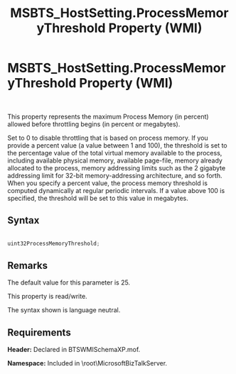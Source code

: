 ﻿---
title: MSBTS_HostSetting.ProcessMemoryThreshold Property (WMI)
TOCTitle: MSBTS_HostSetting.ProcessMemoryThreshold Property (WMI)
ms:assetid: 1e403eec-e59e-4603-84db-370c7ba8cb6b
ms:mtpsurl: https://msdn.microsoft.com/en-us/library/Aa559112(v=BTS.80)
ms:contentKeyID: 51526673
ms.date: 08/30/2017
mtps_version: v=BTS.80
---

# MSBTS\_HostSetting.ProcessMemoryThreshold Property (WMI)

 

This property represents the maximum Process Memory (in percent) allowed before throttling begins (in percent or megabytes).

Set to 0 to disable throttling that is based on process memory. If you provide a percent value (a value between 1 and 100), the threshold is set to the percentage value of the total virtual memory available to the process, including available physical memory, available page-file, memory already allocated to the process, memory addressing limits such as the 2 gigabyte addressing limit for 32-bit memory-addressing architecture, and so forth. When you specify a percent value, the process memory threshold is computed dynamically at regular periodic intervals. If a value above 100 is specified, the threshold will be set to this value in megabytes.

## Syntax

```C#
  
uint32ProcessMemoryThreshold;  
```

## Remarks

The default value for this parameter is 25.

This property is read/write.

The syntax shown is language neutral.

## Requirements

**Header:** Declared in BTSWMISchemaXP.mof.

**Namespace:** Included in \\root\\MicrosoftBizTalkServer.

